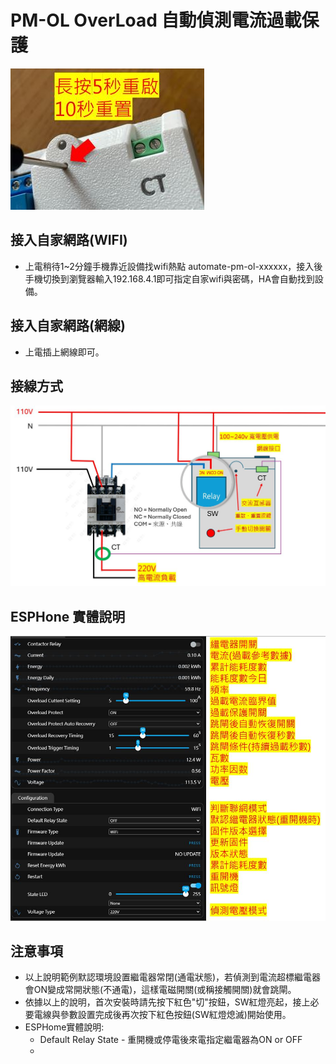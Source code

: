 # PM-OL OverLoad 自動偵測電流過載保護
![重啟](/PM_OL/image/reset.JPG)
## 接入自家網路(WIFI)
* 上電稍待1~2分鐘手機靠近設備找wifi熱點 automate-pm-ol-xxxxxx，接入後手機切換到瀏覽器輸入192.168.4.1即可指定自家wifi與密碼，HA會自動找到設備。
## 接入自家網路(網線)
* 上電插上網線即可。
## 接線方式
![接線](/PM_OL/image/overload.JPG)
## ESPHone 實體說明
![entity](/PM_OL/image/entity.JPG)
## 注意事項
- 以上說明範例默認環境設置繼電器常閉(通電狀態)，若偵測到電流超標繼電器會ON變成常開狀態(不通電)，這樣電磁開關(或稱接觸開關)就會跳閘。
- 依據以上的說明，首次安裝時請先按下紅色"切"按鈕，SW紅燈亮起，接上必要電線與參數設置完成後再次按下紅色按鈕(SW紅燈熄滅)開始使用。
- ESPHome實體說明:
  * Default Relay State - 重開機或停電後來電指定繼電器為ON or OFF
  * 
